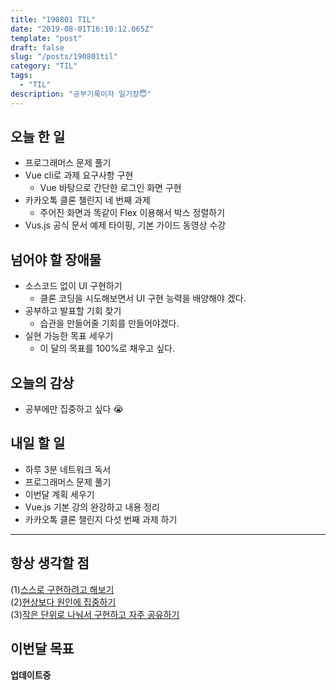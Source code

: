 ```yaml
---
title: "190801 TIL"
date: "2019-08-01T16:10:12.065Z"
template: "post"
draft: false
slug: "/posts/190801til"
category: "TIL"
tags:
  - "TIL"
description: "공부기록이자 일기장😇"
---
```


## 오늘 한 일

- 프로그래머스 문제 풀기
- Vue cli로 과제 요구사항 구현
  - Vue 바탕으로 간단한 로그인 화면 구현
- 카카오톡 클론 챌린지 네 번째 과제
  - 주어진 화면과 똑같이 Flex 이용해서 박스 정렬하기
- Vus.js 공식 문서 예제 타이핑, 기본 가이드 동영상 수강

## 넘어야 할 장애물

- 소스코드 없이 UI 구현하기
  - 클론 코딩을 시도해보면서 UI 구현 능력을 배양해야 겠다.
- 공부하고 발표할 기회 찾기
  - 습관을 만들어줄 기회를 만들어야겠다.
- 실현 가능한 목표 세우기
  - 이 달의 목표를 100%로 채우고 싶다.

## 오늘의 감상

- 공부에만 집중하고 싶다 😭

## 내일 할 일

- 하루 3분 네트워크 독서
- 프로그래머스 문제 풀기
- 이번달 계획 세우기
- Vue.js 기본 강의 완강하고 내용 정리
- 카카오톡 클론 챌린지 다섯 번째 과제 하기

---



## 항상 생각할 점

(1)<u>스스로 구현하려고 해보기</u> <br>(2)<u>현상보다 원인에 집중하기</u> <br>(3)<u>작은 단위로 나눠서 구현하고 자주 공유하기</u>



## 이번달 목표

**업데이트중**


